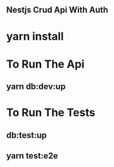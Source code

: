 ## Nestjs Crud Api With Auth

# yarn install

# To Run The Api
  ## yarn db:dev:up

# To Run The Tests
  ## db:test:up
  ## yarn test:e2e
